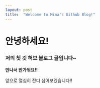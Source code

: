 ```yaml
---
layout: post
title:  "Welcome to Mina's Github Blog!"
---
```



# 안녕하세요!


### 저의 첫 깃 허브 블로그 글입니다~


**만나서 반가워요!!**


앞으로 열심히 잔디 심어보겠습니다!!
